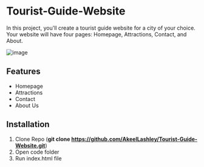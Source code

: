 # Tourist-Guide-Website

In this project, you'll create a tourist guide website for a city of your choice. Your website will have four pages: Homepage, Attractions, Contact, and About.

![image](https://github.com/AkeelLashley/Tourist-Guide-Website/assets/133791297/6b4524e4-6eeb-4d1e-a514-ee9da01b98d1)


## Features

- Homepage
- Attractions
- Contact
- About Us



## Installation

1. Clone Repo (**git clone https://github.com/AkeelLashley/Tourist-Guide-Website.git**)
2. Open code folder
3. Run index.html file
